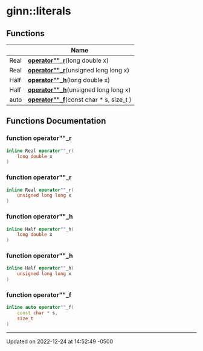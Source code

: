 # ginn::literals


## Functions

|                | Name           |
| -------------- | -------------- |
| Real | **[operator""_r](api/Namespaces/namespaceginn_1_1literals.md#function-operator""_r)**(long double x) |
| Real | **[operator""_r](api/Namespaces/namespaceginn_1_1literals.md#function-operator""_r)**(unsigned long long x) |
| Half | **[operator""_h](api/Namespaces/namespaceginn_1_1literals.md#function-operator""_h)**(long double x) |
| Half | **[operator""_h](api/Namespaces/namespaceginn_1_1literals.md#function-operator""_h)**(unsigned long long x) |
| auto | **[operator""_f](api/Namespaces/namespaceginn_1_1literals.md#function-operator""_f)**(const char * s, size_t ) |


## Functions Documentation

### function operator""_r

```cpp
inline Real operator""_r(
    long double x
)
```


### function operator""_r

```cpp
inline Real operator""_r(
    unsigned long long x
)
```


### function operator""_h

```cpp
inline Half operator""_h(
    long double x
)
```


### function operator""_h

```cpp
inline Half operator""_h(
    unsigned long long x
)
```


### function operator""_f

```cpp
inline auto operator""_f(
    const char * s,
    size_t 
)
```






-------------------------------

Updated on 2022-12-24 at 14:52:49 -0500